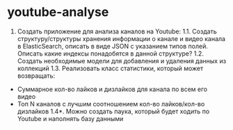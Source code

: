 # youtube-analyse

1. Создать приложение для анализа каналов на Youtube:
1.1. Создать структуру/структуры хранения информации о канале и видео канала в ElasticSearch, описать в виде JSON с указанием типов полей. Описать какие индексы понадобятся в данной структуре?
1.2. Создать необходимые модели для добавления и удаления данных из коллекций 
1.3. Реализовать класс статистики, который может возвращать: 
- Суммарное кол-во лайков и дизлайков для канала по всем его видео
- Топ N каналов с лучшим соотношением кол-во лайков/кол-во дизлайков
1.4*. Можно создать паука, который будет ходить по Youtube и наполнять базу данными
